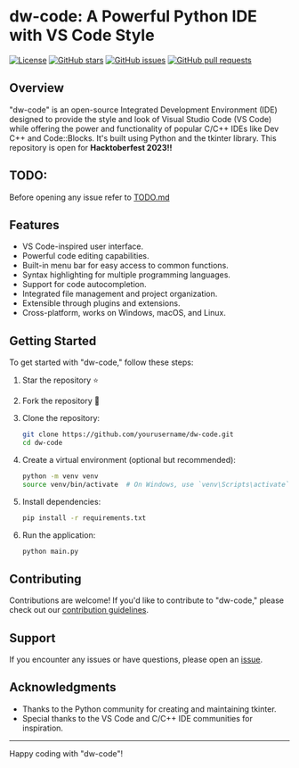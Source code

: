 # dw-code: A Powerful Python IDE with VS Code Style

[![License](https://img.shields.io/badge/license-MIT-blue.svg)](https://github.com/rohitagr0310/dw-code/blob/master/LICENSE)
[![GitHub stars](https://img.shields.io/github/stars/rohitagr0310/dw-code.svg)](https://github.com/rohitagr0310/dw-code/stargazers)
[![GitHub issues](https://img.shields.io/github/issues/rohitagr0310/dw-code.svg)](https://github.com/rohitagr0310/dw-code/issues)
[![GitHub pull requests](https://img.shields.io/github/issues-pr/rohitagr0310/dw-code.svg)](https://github.com/rohitagr0310/dw-code/pulls)

## Overview

"dw-code" is an open-source Integrated Development Environment (IDE) designed to provide the style and look of Visual Studio Code (VS Code) while offering the power and functionality of popular C/C++ IDEs like Dev C++ and Code::Blocks. It's built using Python and the tkinter library. This repository is open for **Hacktoberfest 2023!!**

## TODO:

Before opening any issue refer to [TODO.md](https://github.com/rohitagr0310/dw-code/blob/main/TODO.md)

## Features

-   VS Code-inspired user interface.
-   Powerful code editing capabilities.
-   Built-in menu bar for easy access to common functions.
-   Syntax highlighting for multiple programming languages.
-   Support for code autocompletion.
-   Integrated file management and project organization.
-   Extensible through plugins and extensions.
-   Cross-platform, works on Windows, macOS, and Linux.

## Getting Started

To get started with "dw-code," follow these steps:

1. Star the repository ⭐

2. Fork the repository 🍴

3. Clone the repository:

    ```bash
    git clone https://github.com/yourusername/dw-code.git
    cd dw-code
    ```

4. Create a virtual environment (optional but recommended):

    ```bash
    python -m venv venv
    source venv/bin/activate  # On Windows, use `venv\Scripts\activate`
    ```

5. Install dependencies:

    ```bash
    pip install -r requirements.txt
    ```

6. Run the application:

    ```bash
    python main.py
    ```

## Contributing

Contributions are welcome! If you'd like to contribute to "dw-code," please check out our [contribution guidelines](CONTRIBUTING.md).

## Support

If you encounter any issues or have questions, please open an [issue](https://github.com/rohitagr0310/dw-code/issues).

## Acknowledgments

-   Thanks to the Python community for creating and maintaining tkinter.
-   Special thanks to the VS Code and C/C++ IDE communities for inspiration.

---

Happy coding with "dw-code"!
